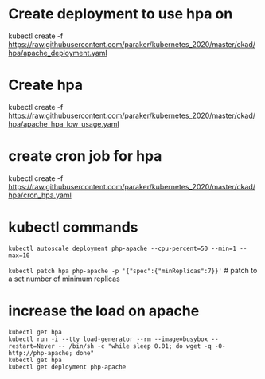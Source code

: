 # Create deployment to use hpa on
kubectl create -f https://raw.githubusercontent.com/paraker/kubernetes_2020/master/ckad/hpa/apache_deployment.yaml

# Create hpa
kubectl create -f https://raw.githubusercontent.com/paraker/kubernetes_2020/master/ckad/hpa/apache_hpa_low_usage.yaml

# create cron job for hpa
kubectl create -f https://raw.githubusercontent.com/paraker/kubernetes_2020/master/ckad/hpa/cron_hpa.yaml


# kubectl commands
`kubectl autoscale deployment php-apache --cpu-percent=50 --min=1 --max=10`

`kubectl patch hpa php-apache -p '{"spec":{"minReplicas":7}}'` # patch to a set number of minimum replicas

# increase the load on apache
```
kubectl get hpa
kubectl run -i --tty load-generator --rm --image=busybox --restart=Never -- /bin/sh -c "while sleep 0.01; do wget -q -O- http://php-apache; done"
kubectl get hpa
kubectl get deployment php-apache
```

